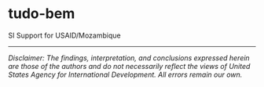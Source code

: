 # tudo-bem
SI Support for USAID/Mozambique

---

*Disclaimer: The findings, interpretation, and conclusions expressed herein are those of the authors and do not necessarily reflect the views of United States Agency for International Development. All errors remain our own.*